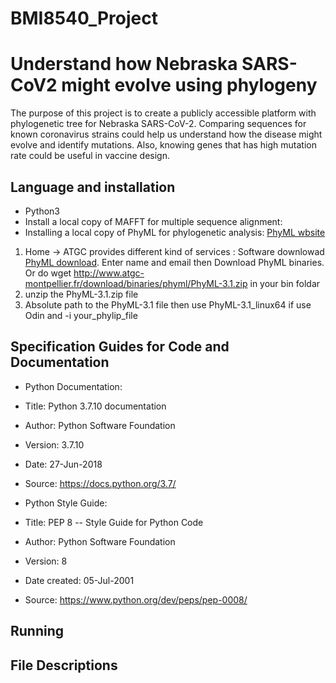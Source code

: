 # BMI8540_Project
# Understand how Nebraska SARS-CoV2 might evolve using phylogeny
The purpose of this project is to create a publicly accessible platform with phylogenetic tree for Nebraska SARS-CoV-2. Comparing sequences for known coronavirus strains could help us understand how the disease might evolve and identify mutations. Also, knowing genes that has high mutation rate could be useful in vaccine design. 

## Language and installation
- Python3
- Install a local copy of MAFFT for multiple sequence alignment: 
- Installing a local copy of PhyML for phylogenetic analysis: [PhyML wbsite](http://www.atgc-montpellier.fr/phyml/) 
1. Home -> ATGC provides different kind of services : Software downlowad [PhyML download](http://www.atgc-montpellier.fr/phyml/binaries.php). Enter name and email then Download PhyML binaries. Or do wget http://www.atgc-montpellier.fr/download/binaries/phyml/PhyML-3.1.zip in your bin foldar
2. unzip the PhyML-3.1.zip file
3. Absolute path to the PhyML-3.1 file then use PhyML-3.1_linux64 if use Odin and -i your_phylip_file


## Specification Guides for Code and Documentation
- Python Documentation:
- Title: Python 3.7.10 documentation
- Author: Python Software Foundation
- Version: 3.7.10
- Date: 27-Jun-2018
- Source: https://docs.python.org/3.7/ 

- Python Style Guide:
- Title: PEP 8 -- Style Guide for Python Code
- Author: Python Software Foundation
- Version: 8
- Date created: 05-Jul-2001
- Source: https://www.python.org/dev/peps/pep-0008/

## Running

## File Descriptions
